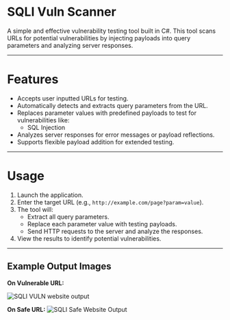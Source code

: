 # SQLI Vuln Scanner

A simple and effective vulnerability testing tool built in C#. This tool scans URLs for potential vulnerabilities by injecting payloads into query parameters and analyzing server responses.

---

# **Features**  
- Accepts user inputted URLs for testing.  
- Automatically detects and extracts query parameters from the URL.  
- Replaces parameter values with predefined payloads to test for vulnerabilities like:  
  - SQL Injection  
- Analyzes server responses for error messages or payload reflections.  
- Supports flexible payload addition for extended testing.

---

# **Usage**  

1. Launch the application.  
2. Enter the target URL (e.g., `http://example.com/page?param=value`).  
3. The tool will:  
   - Extract all query parameters.  
   - Replace each parameter value with testing payloads.  
   - Send HTTP requests to the server and analyze the responses.  
4. View the results to identify potential vulnerabilities.

---

## **Example Output Images**  
**On Vulnerable URL:**

![SQLI VULN website output](https://github.com/user-attachments/assets/14d3de28-d948-4f4d-a5d9-969128cc24f5)

**On Safe URL:**
![SQLI Safe Website Output](https://github.com/user-attachments/assets/f7c24536-b8d3-4b7b-a8cb-287a0117e90a)
